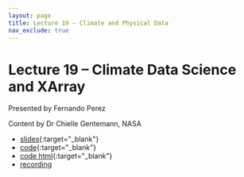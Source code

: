 ```yaml
---
layout: page
title: Lecture 19 – Climate and Physical Data
nav_exclude: true
---
```


# Lecture 19 – Climate Data Science and XArray

Presented by Fernando Perez

Content by Dr Chielle Gentemann, NASA

- [slides](https://docs.google.com/presentation/d/1LplB9SZU7pCsLZF12H78o0AP_NFFMQnbaUcETlqdInw/edit){:target="_blank"}
- [code](https://data100.datahub.berkeley.edu/hub/user-redirect/git-pull?repo=https%3A%2F%2Fgithub.com%2FDS-100%2Ffa22&branch=main&urlpath=lab%2Ftree%2Ffa22%2Flec%2Flec16%2Flec16.ipynb){:target="_blank"}
- [code html](../../resources/assets/lectures/lec16/lec16.html){:target="_blank"}
- [recording](https://youtu.be/NlH8ngyK2Wo)
